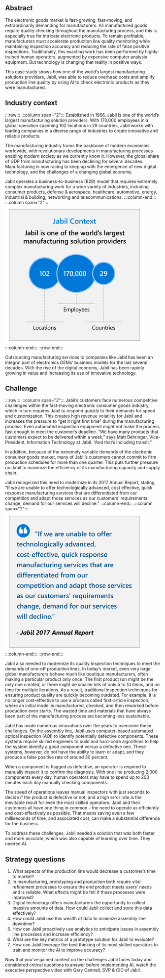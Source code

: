 ## Abstract

The electronic goods market is fast-growing, fast-moving, and extraordinarily demanding for manufacturers. All manufactured goods require quality checking throughout the manufacturing process, and this is especially true for intricate electronic products. To remain profitable, manufacturers must accelerate production line quality monitoring while maintaining inspection accuracy and reducing the rate of false positive inspections. Traditionally, this exacting work has been performed by highly-trained human operators, augmented by expensive computer analysis equipment. But technology is changing that reality in positive ways.

This case study shows how one of the world’s largest manufacturing solutions providers, Jabil, was able to reduce overhead costs and amplify production line quality by using AI to check electronic products as they were manufactured.

## Industry context

:::row:::
:::column span="2":::
Established in 1966, Jabil is one of the world’s largest manufacturing solution providers. With 170,000 employees in a global operation spanning 102 locations in 29 countries, Jabil works with leading companies in a diverse range of industries to create innovative and reliable products.

The manufacturing industry forms the backbone of modern economies worldwide, with revolutionary developments in manufacturing processes enabling modern society as we currently know it. However, the global share of GDP from manufacturing has been declining for several decades. Manufacturing is now racing to keep up with the emergence of new digital technology, and the challenges of a changing global economy.

Jabil operates a business-to-business (B2B) model that requires extremely complex manufacturing work for a wide variety of industries, including consumer products, defense & aerospace, healthcare, automotive, energy, industrial & building, networking and telecommunications.
:::column-end:::
:::column span="2":::
![Jabil Context: Jabil is one of the world's largest manufacturing solution providers. 102 locations, 170,000 employees, 29 countries](../media/1.5.2.B.Jabil-case-study-introduction.jpg)
:::column-end:::
:::row-end:::

Outsourcing manufacturing services to companies like Jabil has been an integral part of electronics OEMs’ business models for the last several decades. With the rise of the digital economy, Jabil has been rapidly growing in value and increasing its use of innovative technology.

## Challenge

:::row:::
:::column span="2":::
Jabil’s customers face numerous competitive challenges within the fast-moving electronic consumer goods industry, which in turn requires Jabil to respond quickly to their demands for speed and customization. This creates high revenue volatility for Jabil and increases the pressure to “get it right first time” during the manufacturing process. Even automated inspection equipment might not make the process fast enough to meet the customer’s deadline. “We have many products that customers expect to be delivered within a week,” says Matt Behringer, Vice-President, Information Technology at Jabil. “And that’s including transit.”

In addition, because of the extremely variable demands of the electronic consumer goods market, many of Jabil’s customers cannot commit to firm production schedules for more than one quarter. This puts further pressure on Jabil to maximize the efficiency of its manufacturing capacity and supply chain.

Jabil recognized this need to modernize in its 2017 Annual Report, stating, “If we are unable to offer technologically advanced, cost effective, quick response manufacturing services that are differentiated from our competition and adapt those services as our customers’ requirements change, demand for our services will decline.”
:::column-end:::
:::column span="2":::
![“If we are unable to offer technologically advanced, cost effective, quick response manufacturing services that are differentiated from our competition and adapt those services as our customers’ requirements change, demand for our services will decline.” - Jabil 2017 Annual Report](../media/1.5.2.A.Jabil-case-study-introduction.jpg)
:::column-end:::
:::row-end:::

Jabil also needed to modernize its quality inspection techniques to meet the demands of one-off production lines. In today’s market, even very large global manufacturers behave much like boutique manufacturers, often making a particular product only once. The first product run might be the only one created, or there might be smaller lots of only 5 to 10 items, and no time for multiple iterations. As a result, traditional inspection techniques for ensuring product quality are quickly becoming outdated. For example, it is no longer cost-effective to use a process called first-article inspection, where an initial model is manufactured, checked, and then reworked before production even starts. The wasted time and materials that have always been part of the manufacturing process are becoming less sustainable.

Jabil has made numerous innovations over the years to overcome these challenges. On the assembly line, Jabil uses computer-based automated optical inspection (AOI) to identify potentially defective components. These systems require skilled engineers to build and hard-code algorithms to help the system identify a good component versus a defective one. These systems, however, do not have the ability to learn or adapt, and they produce a false positive rate of around 30 percent.

When a component is flagged as defective, an operator is required to manually inspect it to confirm the diagnosis. With one line producing 2,000 components every day, human operators may have to spend up to 200 minutes each day manually checking components.

The speed of operations leaves manual inspectors with just seconds to decide if the product is defective or not, and a high error rate is the inevitable result for even the most skilled operators. Jabil and their customers all have one thing in common – the need to operate as efficiently and cost-effectively as possible. That means saving even a few milliseconds of time, and associated cost, can make a substantial difference for the business.

To address these challenges, Jabil needed a solution that was both faster and more accurate, which was also capable of learning over time. They needed AI.

## Strategy questions

1. What aspects of the production line would decrease a customer’s time to market?
2. In manufacturing, prototyping and production both require vital refinement processes to ensure the end product meets users’ needs and is reliable. What effects might be felt if these processes were improved?
3. Digital technology offers manufacturers the opportunity to collect massive amounts of data. How could Jabil collect and store this data effectively?
4. How could Jabil use this wealth of data to minimize assembly line downtime?
5. How can Jabil proactively use analytics to anticipate issues in assembly line processes and increase efficiency?
6. What are the key metrics of a prototype solution for Jabil to evaluate?
7. How can Jabil leverage the best thinking of its most skilled operators to train and monitor the AI to improve accuracy?

Now that you’ve gained context on the challenges Jabil faces today and considered critical questions to answer before implementing AI, watch the executive perspective video with Gary Cantrell, SVP & CIO of Jabil.